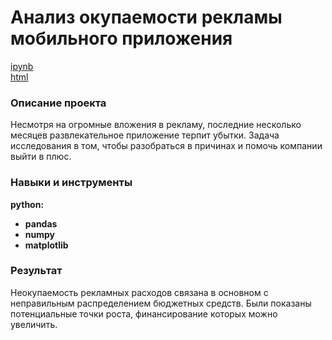 # Анализ окупаемости рекламы мобильного приложения

[ipynb](https://github.com/audashen/Portfolio/blob/main/mobile%20app%20marketing%20campaign/mobile%20app%20marketing%20campaign.ipynb)\
[html](https://github.com/audashen/Portfolio/blob/main/mobile%20app%20marketing%20campaign/mobile%20app%20marketing%20campaign.html)

### Описание проекта
Несмотря на огромные вложения в рекламу, последние несколько месяцев развлекательное приложение терпит убытки. Задача исследования в том, чтобы разобраться в причинах и помочь компании выйти в плюс.

### Навыки и инструменты 
**python:**
- **pandas**
- **numpy**
- **matplotlib**

### Результат
Неокупаемость рекламных расходов связана в основном с неправильным распределением бюджетных средств. Были показаны потенциальные точки роста, финансирование которых можно увеличить.  
